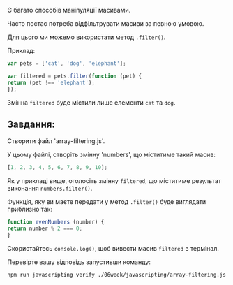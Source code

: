 Є багато способів маніпуляції масивами.

Часто постає потреба відфільтрувати масиви за певною умовою.

Для цього ми можемо використати метод `.filter()`.

Приклад:

```js
var pets = ['cat', 'dog', 'elephant'];

var filtered = pets.filter(function (pet) {
return (pet !== 'elephant');
});
```

Змінна `filtered` буде містили лише елементи `cat` та `dog`.

## Завдання:

Створити файл 'array-filtering.js'.

У цьому файлі, створіть змінну 'numbers', що міститиме такий масив:

```js
[1, 2, 3, 4, 5, 6, 7, 8, 9, 10];
```

Як у прикладі вище, оголосіть змінну `filtered`, що міститиме результат виконання `numbers.filter()`.

Функція, яку ви маєте передати у метод `.filter()` буде виглядати приблизно так:

```js
function evenNumbers (number) {
return number % 2 === 0;
}
```

Скористайтесь `console.log()`, щоб вивести масив `filtered` в термінал.

Перевірте вашу відповідь запустивши команду:

```bash
npm run javascripting verify ./06week/javascripting/array-filtering.js
```
